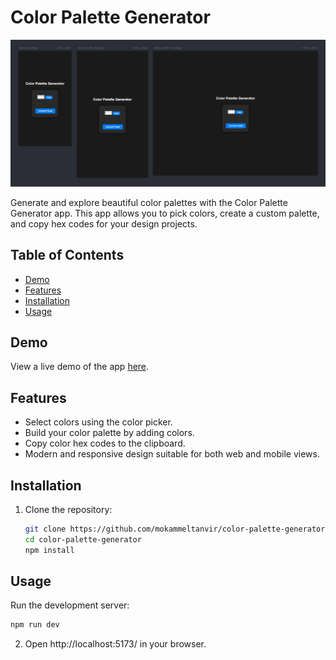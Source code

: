# Color Palette Generator

![App Screenshot](screenshot.png)

Generate and explore beautiful color palettes with the Color Palette Generator app. This app allows you to pick colors, create a custom palette, and copy hex codes for your design projects.

## Table of Contents

- [Demo](#demo)
- [Features](#features)
- [Installation](#installation)
- [Usage](#usage)

## Demo

View a live demo of the app [here](#).

## Features

- Select colors using the color picker.
- Build your color palette by adding colors.
- Copy color hex codes to the clipboard.
- Modern and responsive design suitable for both web and mobile views.

## Installation

1. Clone the repository:

   ```bash
   git clone https://github.com/mokammeltanvir/color-palette-generator.git
   cd color-palette-generator
   npm install
   
    ```

## Usage
Run the development server:

```bash
npm run dev
```
2. Open http://localhost:5173/ in your browser.

